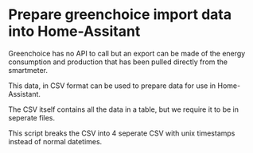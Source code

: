 # Prepare greenchoice import data into Home-Assitant

Greenchoice has no API to call but an export can be made of the energy consumption and production that has been pulled directly from the smartmeter. 

This data, in CSV format can be used to prepare data for use in Home-Assistant.

The CSV itself contains all the data in a table, but we require it to be in seperate files.

This script breaks the CSV into 4 seperate CSV with unix timestamps instead of normal datetimes. 